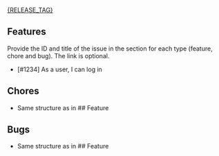 [{RELEASE_TAG}](https://github.com/nimblehq/rails-templates/milestone/{MILESTONE_ID}?closed=1)

## Features

Provide the ID and title of the issue in the section for each type (feature, chore and bug). The link is optional.

- [#1234] As a user, I can log in

## Chores

- Same structure as in  ## Feature

## Bugs

- Same structure as in  ## Feature
